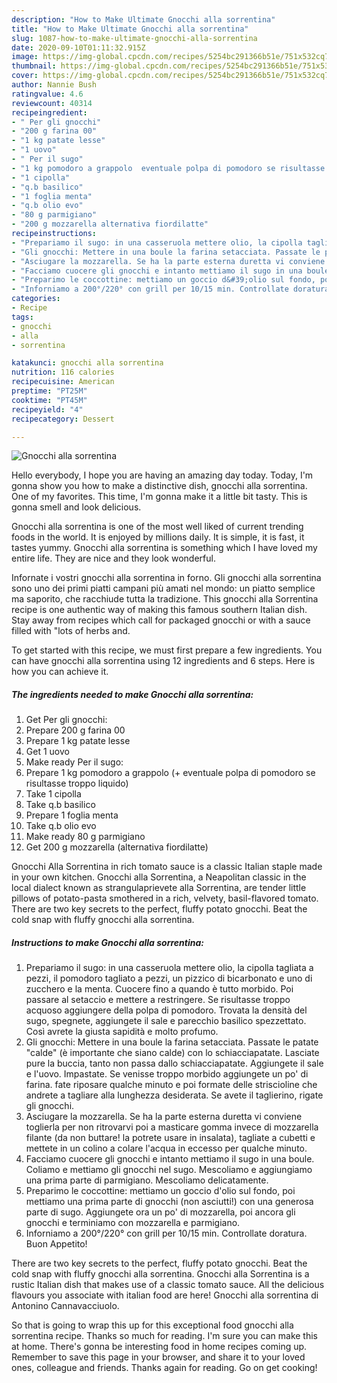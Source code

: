 ```yaml
---
description: "How to Make Ultimate Gnocchi alla sorrentina"
title: "How to Make Ultimate Gnocchi alla sorrentina"
slug: 1087-how-to-make-ultimate-gnocchi-alla-sorrentina
date: 2020-09-10T01:11:32.915Z
image: https://img-global.cpcdn.com/recipes/5254bc291366b51e/751x532cq70/gnocchi-alla-sorrentina-recipe-main-photo.jpg
thumbnail: https://img-global.cpcdn.com/recipes/5254bc291366b51e/751x532cq70/gnocchi-alla-sorrentina-recipe-main-photo.jpg
cover: https://img-global.cpcdn.com/recipes/5254bc291366b51e/751x532cq70/gnocchi-alla-sorrentina-recipe-main-photo.jpg
author: Nannie Bush
ratingvalue: 4.6
reviewcount: 40314
recipeingredient:
- " Per gli gnocchi"
- "200 g farina 00"
- "1 kg patate lesse"
- "1 uovo"
- " Per il sugo"
- "1 kg pomodoro a grappolo  eventuale polpa di pomodoro se risultasse troppo liquido"
- "1 cipolla"
- "q.b basilico"
- "1 foglia menta"
- "q.b olio evo"
- "80 g parmigiano"
- "200 g mozzarella alternativa fiordilatte"
recipeinstructions:
- "Prepariamo il sugo: in una casseruola mettere olio, la cipolla tagliata a pezzi, il pomodoro tagliato a pezzi, un pizzico di bicarbonato e uno di zucchero e la menta. Cuocere fino a quando è tutto morbido. Poi passare al setaccio e mettere a restringere. Se risultasse troppo acquoso aggiungere della polpa di pomodoro. Trovata la densità del sugo, spegnete, aggiungete il sale e parecchio basilico spezzettato. Così avrete la giusta sapidità e molto profumo."
- "Gli gnocchi: Mettere in una boule la farina setacciata. Passate le patate &#34;calde&#34; (è importante che siano calde) con lo schiacciapatate. Lasciate pure la buccia, tanto non passa dallo schiacciapatate. Aggiungete il sale e l&#39;uovo. Impastate. Se venisse troppo morbido aggiungete un po&#39; di farina. fate riposare qualche minuto e poi formate delle striscioline che andrete a tagliare alla lunghezza desiderata. Se avete il taglierino, rigate gli gnocchi."
- "Asciugare la mozzarella. Se ha la parte esterna duretta vi conviene toglierla per non ritrovarvi poi a masticare gomma invece di mozzarella filante (da non buttare! la potrete usare in insalata), tagliate a cubetti e mettete in un colino a colare l&#39;acqua in eccesso per qualche minuto."
- "Facciamo cuocere gli gnocchi e intanto mettiamo il sugo in una boule. Coliamo e mettiamo gli gnocchi nel sugo. Mescoliamo e aggiungiamo una prima parte di parmigiano. Mescoliamo delicatamente."
- "Preparimo le coccottine: mettiamo un goccio d&#39;olio sul fondo, poi mettiamo una prima parte di gnocchi (non asciutti!) con una generosa parte di sugo. Aggiungete ora un po&#39; di mozzarella, poi ancora gli gnocchi e terminiamo con mozzarella e parmigiano."
- "Inforniamo a 200°/220° con grill per 10/15 min. Controllate doratura. Buon Appetito!"
categories:
- Recipe
tags:
- gnocchi
- alla
- sorrentina

katakunci: gnocchi alla sorrentina 
nutrition: 116 calories
recipecuisine: American
preptime: "PT25M"
cooktime: "PT45M"
recipeyield: "4"
recipecategory: Dessert

---
```



![Gnocchi alla sorrentina](https://img-global.cpcdn.com/recipes/5254bc291366b51e/751x532cq70/gnocchi-alla-sorrentina-recipe-main-photo.jpg)

Hello everybody, I hope you are having an amazing day today. Today, I'm gonna show you how to make a distinctive dish, gnocchi alla sorrentina. One of my favorites. This time, I'm gonna make it a little bit tasty. This is gonna smell and look delicious.

Gnocchi alla sorrentina is one of the most well liked of current trending foods in the world. It is enjoyed by millions daily. It is simple, it is fast, it tastes yummy. Gnocchi alla sorrentina is something which I have loved my entire life. They are nice and they look wonderful.

Infornate i vostri gnocchi alla sorrentina in forno. Gli gnocchi alla sorrentina sono uno dei primi piatti campani più amati nel mondo: un piatto semplice ma saporito, che racchiude tutta la tradizione. This gnocchi alla Sorrentina recipe is one authentic way of making this famous southern Italian dish. Stay away from recipes which call for packaged gnocchi or with a sauce filled with &#34;lots of herbs and.


To get started with this recipe, we must first prepare a few ingredients. You can have gnocchi alla sorrentina using 12 ingredients and 6 steps. Here is how you can achieve it.

<!--inarticleads1-->

##### The ingredients needed to make Gnocchi alla sorrentina:

1. Get  Per gli gnocchi:
1. Prepare 200 g farina 00
1. Prepare 1 kg patate lesse
1. Get 1 uovo
1. Make ready  Per il sugo:
1. Prepare 1 kg pomodoro a grappolo (+ eventuale polpa di pomodoro se risultasse troppo liquido)
1. Take 1 cipolla
1. Take q.b basilico
1. Prepare 1 foglia menta
1. Take q.b olio evo
1. Make ready 80 g parmigiano
1. Get 200 g mozzarella (alternativa fiordilatte)


Gnocchi Alla Sorrentina in rich tomato sauce is a classic Italian staple made in your own kitchen. Gnocchi alla Sorrentina, a Neapolitan classic in the local dialect known as strangulaprievete alla Sorrentina, are tender little pillows of potato-pasta smothered in a rich, velvety, basil-flavored tomato. There are two key secrets to the perfect, fluffy potato gnocchi. Beat the cold snap with fluffy gnocchi alla sorrentina. 

<!--inarticleads2-->

##### Instructions to make Gnocchi alla sorrentina:

1. Prepariamo il sugo: in una casseruola mettere olio, la cipolla tagliata a pezzi, il pomodoro tagliato a pezzi, un pizzico di bicarbonato e uno di zucchero e la menta. Cuocere fino a quando è tutto morbido. Poi passare al setaccio e mettere a restringere. Se risultasse troppo acquoso aggiungere della polpa di pomodoro. Trovata la densità del sugo, spegnete, aggiungete il sale e parecchio basilico spezzettato. Così avrete la giusta sapidità e molto profumo.
1. Gli gnocchi: Mettere in una boule la farina setacciata. Passate le patate &#34;calde&#34; (è importante che siano calde) con lo schiacciapatate. Lasciate pure la buccia, tanto non passa dallo schiacciapatate. Aggiungete il sale e l&#39;uovo. Impastate. Se venisse troppo morbido aggiungete un po&#39; di farina. fate riposare qualche minuto e poi formate delle striscioline che andrete a tagliare alla lunghezza desiderata. Se avete il taglierino, rigate gli gnocchi.
1. Asciugare la mozzarella. Se ha la parte esterna duretta vi conviene toglierla per non ritrovarvi poi a masticare gomma invece di mozzarella filante (da non buttare! la potrete usare in insalata), tagliate a cubetti e mettete in un colino a colare l&#39;acqua in eccesso per qualche minuto.
1. Facciamo cuocere gli gnocchi e intanto mettiamo il sugo in una boule. Coliamo e mettiamo gli gnocchi nel sugo. Mescoliamo e aggiungiamo una prima parte di parmigiano. Mescoliamo delicatamente.
1. Preparimo le coccottine: mettiamo un goccio d&#39;olio sul fondo, poi mettiamo una prima parte di gnocchi (non asciutti!) con una generosa parte di sugo. Aggiungete ora un po&#39; di mozzarella, poi ancora gli gnocchi e terminiamo con mozzarella e parmigiano.
1. Inforniamo a 200°/220° con grill per 10/15 min. Controllate doratura. Buon Appetito!


There are two key secrets to the perfect, fluffy potato gnocchi. Beat the cold snap with fluffy gnocchi alla sorrentina. Gnocchi alla Sorrentina is a rustic Italian dish that makes use of a classic tomato sauce. All the delicious flavours you associate with italian food are here! Gnocchi alla sorrentina di Antonino Cannavacciuolo. 

So that is going to wrap this up for this exceptional food gnocchi alla sorrentina recipe. Thanks so much for reading. I'm sure you can make this at home. There's gonna be interesting food in home recipes coming up. Remember to save this page in your browser, and share it to your loved ones, colleague and friends. Thanks again for reading. Go on get cooking!
